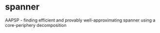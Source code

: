 # spanner
AAPSP - finding efficient and provably well-approximating spanner using a core-periphery decomposition
